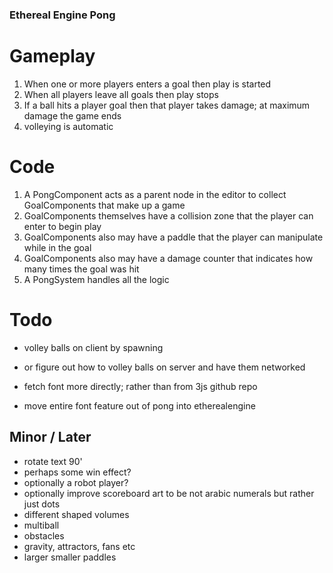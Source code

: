 ### Ethereal Engine Pong

# Gameplay

1) When one or more players enters a goal then play is started
2) When all players leave all goals then play stops
3) If a ball hits a player goal then that player takes damage; at maximum damage the game ends
4) volleying is automatic

# Code

1) A PongComponent acts as a parent node in the editor to collect GoalComponents that make up a game
2) GoalComponents themselves have a collision zone that the player can enter to begin play
3) GoalComponents also may have a paddle that the player can manipulate while in the goal
4) GoalComponents also may have a damage counter that indicates how many times the goal was hit
5) A PongSystem handles all the logic

# Todo

- volley balls on client by spawning
- or figure out how to volley balls on server and have them networked

- fetch font more directly; rather than from 3js github repo
- move entire font feature out of pong into etherealengine

## Minor / Later

- rotate text 90'
- perhaps some win effect?
- optionally a robot player?
- optionally improve scoreboard art to be not arabic numerals but rather just dots
- different shaped volumes
- multiball
- obstacles
- gravity, attractors, fans etc
- larger smaller paddles

